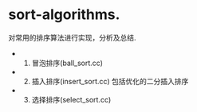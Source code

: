 # sort-algorithms. 
对常用的排序算法进行实现，分析及总结.

- 1. 冒泡排序(ball_sort.cc)
- 2. 插入排序(insert_sort.cc) 包括优化的二分插入排序
- 3. 选择排序(select_sort.cc)
